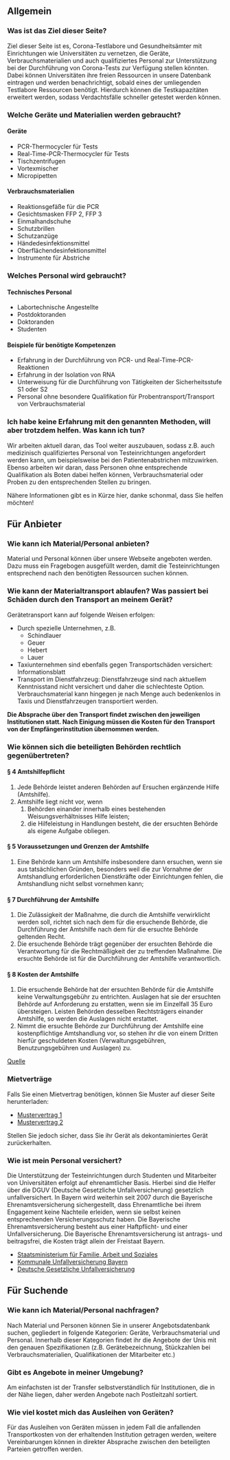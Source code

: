 ## Allgemein

### Was ist das Ziel dieser Seite?

Ziel dieser Seite ist es, Corona-Testlabore und Gesundheitsämter mit Einrichtungen wie Universitäten zu vernetzen, die Geräte, Verbrauchsmaterialien und auch qualifiziertes Personal zur Unterstützung bei der Durchführung von Corona-Tests zur Verfügung stellen könnten. Dabei können Universitäten ihre freien Ressourcen in unsere Datenbank eintragen und werden benachrichtigt, sobald eines der umliegenden Testlabore Ressourcen benötigt. Hierdurch können die Testkapazitäten erweitert werden, sodass Verdachtsfälle schneller getestet werden können.
              

### Welche Geräte und Materialien werden gebraucht?

#### Geräte

* PCR-Thermocycler für Tests
* Real-Time-PCR-Thermocycler für Tests
* Tischzentrifugen
* Vortexmischer
* Micropipetten

#### Verbrauchsmaterialien

* Reaktionsgefäße für die PCR
* Gesichtsmasken FFP 2, FFP 3
* Einmalhandschuhe
* Schutzbrillen
* Schutzanzüge
* Händedesinfektionsmittel
* Oberflächendesinfektionsmittel
* Instrumente für Abstriche


### Welches Personal wird gebraucht?

#### Technisches Personal

* Labortechnische Angestellte
* Postdoktoranden
* Doktoranden
* Studenten

#### Beispiele für benötigte Kompetenzen

* Erfahrung in der Durchführung von PCR- und Real-Time-PCR-Reaktionen
* Erfahrung in der Isolation von RNA
* Unterweisung für die Durchführung von Tätigkeiten der Sicherheitsstufe S1 oder S2
* Personal ohne besondere Qualifikation für Probentransport/Transport von Verbrauchsmaterial


### Ich habe keine Erfahrung mit den genannten Methoden, will aber trotzdem helfen. Was kann ich tun?

Wir arbeiten aktuell daran, das Tool weiter auszubauen, sodass z.B. auch medizinisch qualifiziertes Personal von Testeinrichtungen angefordert werden kann, um beispielsweise bei den Patientenabstrichen mitzuwirken. Ebenso arbeiten wir daran, dass Personen ohne entsprechende Qualifikation als Boten dabei helfen können, Verbrauchsmaterial oder Proben zu den entsprechenden Stellen zu bringen.

Nähere Informationen gibt es in Kürze hier, danke schonmal, dass Sie helfen möchten!


## Für Anbieter

### Wie kann ich Material/Personal anbieten?

Material und Personal können über unsere Webseite angeboten werden. Dazu muss ein Fragebogen ausgefüllt werden, damit die Testeinrichtungen entsprechend nach den benötigten Ressourcen suchen können.


### Wie kann der Materialtransport ablaufen? Was passiert bei Schäden durch den Transport an meinem Gerät?

Gerätetransport kann auf folgende Weisen erfolgen:

* Durch spezielle Unternehmen, z.B.
    - Schindlauer
    - Geuer
    - Hebert
    - Lauer
* Taxiunternehmen sind ebenfalls gegen Transportschäden versichert: Informationsblatt
* Transport im Dienstfahrzeug: Dienstfahrzeuge sind nach aktuellem Kenntnisstand nicht versichert und daher die schlechteste Option. Verbrauchsmaterial kann hingegen je nach Menge auch bedenkenlos in Taxis und Dienstfahrzeugen transportiert werden.

**Die Absprache über den Transport findet zwischen den jeweiligen Institutionen statt. Nach Einigung müssen die Kosten für den Transport von der Empfängerinstitution übernommen werden.**


### Wie können sich die beteiligten Behörden rechtlich gegenübertreten?

#### § 4 Amtshilfepflicht

1. Jede Behörde leistet anderen Behörden auf Ersuchen ergänzende Hilfe (Amtshilfe).
2. Amtshilfe liegt nicht vor, wenn
    1. Behörden einander innerhalb eines bestehenden Weisungsverhältnisses Hilfe leisten;
    1. die Hilfeleistung in Handlungen besteht, die der ersuchten Behörde als eigene Aufgabe obliegen.

#### § 5 Voraussetzungen und Grenzen der Amtshilfe

1. Eine Behörde kann um Amtshilfe insbesondere dann ersuchen, wenn sie aus tatsächlichen Gründen, besonders weil die zur Vornahme der Amtshandlung erforderlichen Dienstkräfte oder Einrichtungen fehlen, die Amtshandlung nicht selbst vornehmen kann;

#### § 7 Durchführung der Amtshilfe

1. Die Zulässigkeit der Maßnahme, die durch die Amtshilfe verwirklicht werden soll, richtet sich nach dem für die ersuchende Behörde, die Durchführung der Amtshilfe nach dem für die ersuchte Behörde geltenden Recht.
2. Die ersuchende Behörde trägt gegenüber der ersuchten Behörde die Verantwortung für die Rechtmäßigkeit der zu treffenden Maßnahme. Die ersuchte Behörde ist für die Durchführung der Amtshilfe verantwortlich.

#### § 8 Kosten der Amtshilfe

1. Die ersuchende Behörde hat der ersuchten Behörde für die Amtshilfe keine Verwaltungsgebühr zu entrichten. Auslagen hat sie der ersuchten Behörde auf Anforderung zu erstatten, wenn sie im Einzelfall 35 Euro übersteigen. Leisten Behörden desselben Rechtsträgers einander Amtshilfe, so werden die Auslagen nicht erstattet.
2. Nimmt die ersuchte Behörde zur Durchführung der Amtshilfe eine kostenpflichtige Amtshandlung vor, so stehen ihr die von einem Dritten hierfür geschuldeten Kosten (Verwaltungsgebühren, Benutzungsgebühren und Auslagen) zu.

[Quelle](https://www.gesetze-im-internet.de/vwvfg/BJNR012530976.html#BJNR012530976BJNG002000310)


### Mietverträge

Falls Sie einen Mietvertrag benötigen, können Sie Muster auf dieser Seite herunterladen:

* [Mustervertrag 1](https://www.bvmed.de/de/recht/healthcare-compliance/mustervertraege)
* [Mustervertrag 2](https://www.tirol-kliniken.at/data.cfm?vpath=ma-wartbare-inhalte/lkh-hall/leihgeraete3/leihvertrag)

Stellen Sie jedoch sicher, dass Sie ihr Gerät als dekontaminiertes Gerät zurückerhalten.


### Wie ist mein Personal versichert?

Die Unterstützung der Testeinrichtungen durch Studenten und Mitarbeiter von Universitäten erfolgt auf ehrenamtlicher Basis. Hierbei sind die Helfer über die DGUV (Deutsche Gesetzliche Unfallversicherung) gesetzlich unfallversichert. In Bayern wird weiterhin seit 2007 durch die Bayerische Ehrenamtsversicherung sichergestellt, dass Ehrenamtliche bei ihrem Engagement keine Nachteile erleiden, wenn sie selbst keinen entsprechenden Versicherungsschutz haben. Die Bayerische Ehrenamtsversicherung besteht aus einer Haftpflicht- und einer Unfallversicherung. Die Bayerische Ehrenamtsversicherung ist antrags- und beitragsfrei, die Kosten trägt allein der Freistaat Bayern.

* [Staatsministerium für Familie, Arbeit und Soziales](https://www.stmas.bayern.de/ehrenamt/anerkennungskultur/versicherung.php)
* [Kommunale Unfallversicherung Bayern](https://www.kuvb.de/service/fragen-antworten/ehrenamt/)
* [Deutsche Gesetzliche Unfallversicherung](https://www.dguv.de/de/ihr_partner/ehrenamt/index.jsp)


## Für Suchende

### Wie kann ich Material/Personal nachfragen?

Nach Material und Personen können Sie in unserer Angebotsdatenbank suchen, gegliedert in folgende Kategorien: Geräte, Verbrauchsmaterial und Personal. Innerhalb dieser Kategorien findet ihr die Angebote der Unis mit den genauen Spezifikationen (z.B. Gerätebezeichnung, Stückzahlen bei Verbrauchsmaterialien, Qualifikationen der Mitarbeiter etc.)

### Gibt es Angebote in meiner Umgebung?

Am einfachsten ist der Transfer selbstverständlich für Institutionen, die in der Nähe liegen, daher werden Angebote nach Postleitzahl sortiert.

### Wie viel kostet mich das Ausleihen von Geräten?

Für das Ausleihen von Geräten müssen in jedem Fall die anfallenden Transportkosten von der erhaltenden Institution getragen werden, weitere Vereinbarungen können in direkter Absprache zwischen den beteiligten Parteien getroffen werden.




